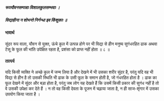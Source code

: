 ##### रूपयौवनसम्पन्नाः विशालकुलसम्भवाः ।
##### विद्याहीना न शोभन्ते निर्गन्धा इव किंशुकाः ॥

#### भावार्थ

सुंदर रूप वाला, यौवन से युक्त, ऊंचे कुल में उत्पन्न होने पर भी विद्या से हीन मनुष्य सुगंधरहित ढाक अथवा टेसू के फूल की भांति उपेक्षित रहता है, प्रशंसा को प्राप्त नहीं होता ॥ ८ ॥

#### तात्पर्य

यदि किसी व्यक्ति ने अच्छे कुल में जन्म लिया है और देखने में भी उसका शरीर सुंदर है, परंतु यदि वह भी विद्या से हीन है तो उसकी स्थिति भी ढाक के उसी फूल के समान होती है, जो गंधरहित होता है । ढाक का फूल देखने में सुंदर और बड़ा होता है, परंतु जब लोग यह देखते हैं कि उसमें किसी प्रकार की सुगंध नहीं है तो वे उसकी उपेक्षा कर देते हैं । न तो वह किसी देवता के पूजन में चढ़ाया जाता है, न ही साज-शृंगार में उसका उपयोग किया जाता है ।